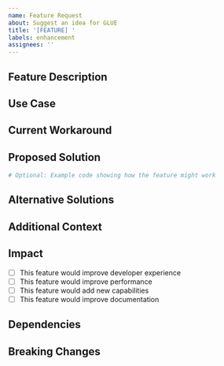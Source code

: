 ```yaml
---
name: Feature Request
about: Suggest an idea for GLUE
title: '[FEATURE] '
labels: enhancement
assignees: ''
---
```


## Feature Description
<!-- A clear and concise description of what you want to happen -->

## Use Case
<!-- Describe the use case this feature would enable -->

## Current Workaround
<!-- Is there a current workaround? If so, describe it here -->

## Proposed Solution
<!-- If you have an idea of how to implement this feature, describe it here -->

```python
# Optional: Example code showing how the feature might work
```

## Alternative Solutions
<!-- Have you considered any alternative solutions or features? -->

## Additional Context
<!-- Add any other context or screenshots about the feature request here -->

## Impact
<!-- How would this feature benefit GLUE users? -->

- [ ] This feature would improve developer experience
- [ ] This feature would improve performance
- [ ] This feature would add new capabilities
- [ ] This feature would improve documentation

## Dependencies
<!-- List any dependencies this feature might require -->

## Breaking Changes
<!-- Would this feature introduce any breaking changes? -->
